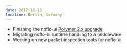 ```yaml
---
date: 2017-11-13
location: Berlin, Germany
---
```

* Finishing the noflo-ui [Polymer 2.x upgrade](https://github.com/noflo/noflo-ui/pull/814)
* Migrating noflo-ui runtime handling to a middleware
* Working on new packet inspection tools for noflo-ui
